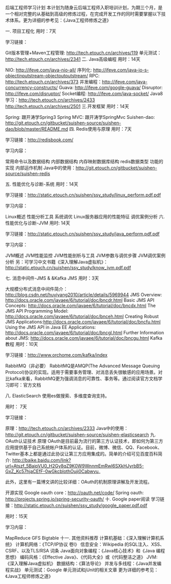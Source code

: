 后端工程师学习计划
本计划为随身云后端工程师入职培训计划，为期三个月，是一个相对完整的从基础到高级的修炼过程，在完成开发工作的同时需要掌握以下技术体系。更为详细的参考见：《Java工程师修炼之道》

一. 项目工程化
用时：7天

学习链接：

Git版本管理+Maven工程管理: http://tech.etouch.cn/archives/119
单元测试：http://tech.etouch.cn/archives/2341
二. Java高级编程
用时：14天

NIO: http://ifeve.com/java-nio-all/
序列化: http://ifeve.com/java-io-s-objectinputstream-objectoutputstream/
RPC: http://tech.etouch.cn/archives/373
并发编程：http://ifeve.com/java-concurrency-constructs/
Guava: http://ifeve.com/google-guava/
Disruptor: http://ifeve.com/disruptor/
Socket编程: http://ifeve.com/java-socket/
Java8学习：http://tech.etouch.cn/archives/2433 http://tech.etouch.cn/archives/2501
三.开发框架
用时：14天

Spring: 跟开涛学Spring3
Spring MVC: 跟开涛学SpringMvc
Suishen-dao: http://git.etouch.cn/gitbucket/suishen-source/suishen-dao/blob/master/README.md
四. Redis使用与原理
用时：7天

学习链接：http://redisbook.com/

学习内容：

常用命令以及数据结构
内部数据结构
内存映射数据库结构
redis数据类型
功能的实现
内部运作机制
Java中的使用：http://git.etouch.cn/gitbucket/suishen-source/suishen-redis

五. 性能优化与诊断-系统
用时：14天

学习链接：http://static.etouch.cn/suishen/ssy_study/linux_perform.pdf.pdf

学习内容：

Linux概述
性能分析工具
系统调优
Linux服务器应用的性能特征
调优案例分析
六. 性能优化与诊断-JVM
用时: 14天

学习链接：http://static.etouch.cn/suishen/ssy_study/java_perform.pdf.pdf

学习内容：

JVM概述
JVM性能监控
JVM性能剖析与工具
JVM参数与调优步骤
JVM调优案例分析
另：可学习中文书籍《深入理解Java虚拟机》： http://static.etouch.cn/suishen/ssy_study/know_jvm.pdf.pdf

七. 消息中间件-JMS & &Kafka
JMS
用时：3天

大规模分布式消息中间件简介：http://blog.csdn.net/huyiyang2010/article/details/5969944
JMS Overview: http://docs.oracle.com/javaee/6/tutorial/doc/bncdr.html
Basic JMS API Concepts: http://docs.oracle.com/javaee/6/tutorial/doc/bncdx.html
The JMS API Programming Model: http://docs.oracle.com/javaee/6/tutorial/doc/bnceh.html
Creating Robust JMS Applications:http://docs.oracle.com/javaee/6/tutorial/doc/bncfu.html
Using the JMS API in Java EE Applications: http://docs.oracle.com/javaee/6/tutorial/doc/bncgl.html
Further Information about JMS: http://docs.oracle.com/javaee/6/tutorial/doc/bncgu.html
Kafka教程
用时：10天

学习链接：http://www.orchome.com/kafka/index

RabbitMQ（非必要）
RabbitMQ是AMQP(The Advanced Message Queuing Protocol)协议的实现。适用于需要事务管理、对消息丢失很敏感的应用场景。对比kafka来看，RabbitMQ更为强调消息的可靠性、事务等。通过阅读官方文档学习即可：官方文档

八. ElasticSearch
使用es做搜索、多维度查询支持。

用时： 7天

学习链接：

原理：http://tech.etouch.cn/archives/2333
Java中的使用：http://git.etouch.cn/gitbucket/suishen-source/suishen-elasticsearch
九. OAuth认证技术
原理
OAuth是目前最为流行的第三方认证技术，即如何为第三方应用提供基于自己系统帐户体系的认证。目前，微博、微信、QQ、Facebook、Twitter基本上都是通过此协议让第三方应用集成的。简单的介绍可见百度百科简介: http://baike.baidu.com/link?url=Atszf_5BaipVU0_H2Gy8qZ9K0W9WnnmEmRwl6SXkHJyrbB5-GxZ_Kc57hjaCEfF-0wGkcblothOuji0Cabwvu_

此外，这里有一篇博文讲的比较详细：OAuth的机制原理讲解及开发流程。

开源实现
Google oauth core：http://oauth.net/code/
Spring oauth: http://projects.spring.io/spring-security-oauth/
十. Google paper阅读
学习链接：http://static.etouch.cn/suishen/ssy_study/google_paper.pdf.pdf

用时：15天

学习内容：

MapReduce
GFS
Bigtable
十一. 其他资料推荐
计算机基础：《深入理解计算机系统》
计算机网络：《TCP/IP协议 卷I》
信息安全：Wikipedia 的SQL注入、XSS、CSRF、以及TLS/RSA 词条
Java面向对象编程：《Java核心技术》和《Java 编程思想》
编码风格：《Effective Java》、《代码大全》或《代码整洁之道》
JVM:《深入理解Java虚拟机》
数据结构：《算法导论》
并发与多线程：《Java并发编程实战》
单元测试：Google 单元测试和jUnit的相关文章
更为详细的参考见：《Java工程师修炼之道》